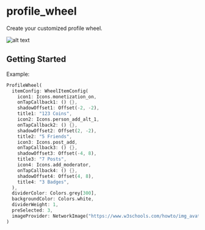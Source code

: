 # profile_wheel

Create your customized profile wheel.

![alt text](https://github.com/nietsmmar/profile_wheel/blob/main/lib/example.gif "Example
 screenshot")
 
## Getting Started
Example:
```dart
ProfileWheel(
  itemConfig: WheelItemConfig(
    icon1: Icons.monetization_on,
    onTapCallback1: () {},
    shadowOffset1: Offset(-2, -2),
    title1: "123 Coins",
    icon2: Icons.person_add_alt_1,
    onTapCallback2: () {},
    shadowOffset2: Offset(2, -2),
    title2: "5 Friends",
    icon3: Icons.post_add,
    onTapCallback3: () {},
    shadowOffset3: Offset(-4, 8),
    title3: "7 Posts",
    icon4: Icons.add_moderator,
    onTapCallback4: () {},
    shadowOffset4: Offset(4, 8),
    title4: "3 Badges",
  ),
  dividerColor: Colors.grey[300],
  backgroundColor: Colors.white,
  dividerWeight: 1,
  preSelected: 3,
  imageProvider: NetworkImage("https://www.w3schools.com/howto/img_avatar2.png"),
)
```
